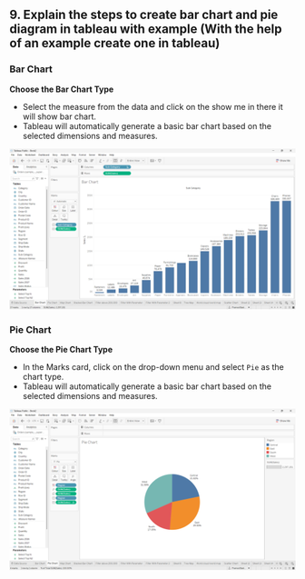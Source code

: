 ## 9. Explain the steps to create bar chart and pie diagram in tableau with example (With the help of an example create one in tableau)

### Bar Chart

<b>Choose the Bar Chart Type</b>

- Select the measure from the data and click on the show me in there it will show bar chart.
- Tableau will automatically generate a basic bar chart based on the selected dimensions and measures.

<img src="images/Bar Chart.png">

### Pie Chart

<b>Choose the Pie Chart Type</b>

- In the Marks card, click on the drop-down menu and select `Pie` as the chart type.
- Tableau will automatically generate a basic bar chart based on the selected dimensions and measures.

<img src="images/Pie Chart.png">
